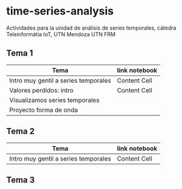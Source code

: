 # time-series-analysis
Actividades para la unidad de análisis de series temporales, cátedra Teleinformátia IoT, UTN Mendoza UTN FRM

## Tema 1 

| Tema  | link notebook |
| ------------- | ------------- |
| Intro muy gentil a series temporales  | Content Cell  |
| Valores perdidos: intro  | Content Cell  |
|Visualizamos series temporales||
|Proyecto forma de onda|||

## Tema 2

| Tema  | link notebook |
| ------------- | ------------- |
| Intro muy gentil a series temporales  | Content Cell  |

## Tema 3
